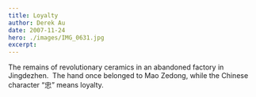 ```yaml
---
title: Loyalty
author: Derek Au
date: 2007-11-24
hero: ./images/IMG_0631.jpg
excerpt: 
---
```


The remains of revolutionary ceramics in an abandoned factory in Jingdezhen.  The hand once belonged to Mao Zedong, while the Chinese character “忠” means loyalty.
